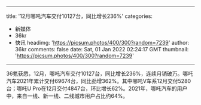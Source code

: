 
---
title: '12月哪吒汽车交付10127台，同比增长236%'
categories: 
 - 新媒体
 - 36kr
 - 快讯
headimg: 'https://picsum.photos/400/300?random=7239'
author: 36kr
comments: false
date: Sat, 01 Jan 2022 02:24:17 GMT
thumbnail: 'https://picsum.photos/400/300?random=7239'
---

<div>   
36氪获悉，12月，哪吒汽车交付10127台，同比增长236%，连续月销破万。哪吒汽车2021年累计交付69674台，同比劲增362%。其中哪吒V车系12月交付5280台；哪吒U Pro在12月交付4847台，环比增长62%。2021年，哪吒汽车的用户中，来自一线、新一线、二线城市用户占比约64%。  
</div>
            